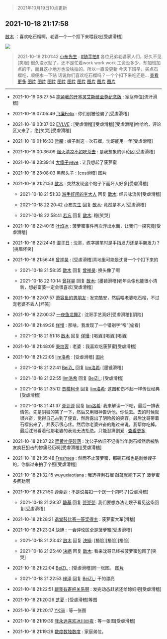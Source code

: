 > 2021年10月19日10点更新
<link rel="stylesheet" href="https://cdn.jsdelivr.net/gh/taotie6/sampleJSON@main/css/photo_show.css">
<meta name="referrer" content="no-referrer" />


 ## 2021-10-18 21:17:58 

 [㪚木](https://www.coolapk.com/feed/30779746?shareKey=YmI1ODZiYWQ4M2ZiNjE2ZDdlMGM~) ：喜欢吃石榴啊，老婆一个一个扣下来喂我吃[受虐滑稽] 

<div class="album">
<img class="img-item" src="http://image.coolapk.com/feed/2021/1018/21/1081091_e3c5a590_3077_8735@1080x1533.jpeg" />
</div>

> 2021-10-18 21:01:42 
> [小布先生](https://www.coolapk.com/feed/30779386?shareKey=ZjM4ZDZmMWEzOTZhNjE2ZDdlMGM~) : <a class="feed-link-tag" href="/t/随手拍?type=0">#随手拍#</a> 各位兄弟老婆家人们，好久不见[笑眼] 很久没水贴了，还不是忙着work work work 工资没多少，却加班加点的干，而且这小地方也没啥拍的，所以一直没更新 今天下班早，买点石榴吃，顺便水一下贴 话说你们喜欢吃石榴吗？一个个扣下来吃还是... <a href="">查看更多</a> 
[图片](http://image.coolapk.com/feed/2021/1018/21/3428325_2080_9503@2264x2264.jpg)
[图片](http://image.coolapk.com/feed/2021/1018/21/3428325_2091_9681@2880x2880.jpg)
[图片](http://image.coolapk.com/feed/2021/1018/21/3428325_2083_2329@2880x2880.jpg)
[图片](http://image.coolapk.com/feed/2021/1018/21/3428325_2090_4976@2880x2880.jpg)
[图片](http://image.coolapk.com/feed/2021/1018/21/3428325_2091_4511@2880x2880.jpg)
[图片](http://image.coolapk.com/feed/2021/1018/21/3428325_2085_1521@2880x2880.jpg)
[图片](http://image.coolapk.com/feed/2021/1018/21/3428325_2092_9661@2880x2880.jpg)
[图片](http://image.coolapk.com/feed/2021/1018/21/3428325_2101_0338@2736x2736.jpg)
[图片](http://image.coolapk.com/feed/2021/1018/21/3428325_2096_164@2880x2880.jpg)

 ------- 

- 2021-10-19 08:27:54 [抱紧我的开塞灵艾斯破至尊纪念版](uid=3869853) : 家庭帝位[流汗滑稽] 

- 2021-10-19 07:05:49 [飞廉Felix](uid=900024) : 你们别被他骗了[受虐滑稽] 

- 2021-10-19 03:37:02 [EVLVE](uid=624501) : [受虐滑稽][受虐滑稽][受虐滑稽]哈哈哈，评论区又来了，绝[笑哭][受虐滑稽] 

- 2021-10-19 01:16:33 [哲腰](uid=3314896) : 嫂子剥这一次石榴，沈哥能用一年[受虐滑稽] 

- 2021-10-19 00:36:09 [烟火清凉不如吃茶去](uid=4279524) : 是我想象的评论区[受虐滑稽] 

- 2021-10-18 23:39:14 [大傻子yeye](uid=1019731) : 让我想起了菠萝蜜 

- 2021-10-18 23:08:03 [黑帮头子](uid=2838832) : [cos滑稽] [图片](http://image.coolapk.com/feed/2021/1018/23/2838832_284f93b6_9682_925@2880x2160.jpeg)

- 2021-10-18 21:21:53 [㪚木](uid=1081091) : 突然发现这个帖子下面坏人好多[受虐滑稽] 

    - 2021-10-18 21:51:33 [游手好闲的李大人](uid=1704844) 回复 [㪚木](uid=1081091): 经典咏流传[受虐滑稽] 

    - 2021-10-18 22:20:42 [小布先生](uid=3428325) 回复 [㪚木](uid=1081091): 竟然是本人[受虐滑稽] 

    - 2021-10-18 22:58:41 [若忘](uid=459610) 回复 [㪚木](uid=1081091): 稳[笑哭] 

- 2021-10-18 22:40:15 [叶焰冰](uid=1065430) : 菠萝蜜事件再次浮出水面，让我们一探究竟[受虐滑稽] 

- 2021-10-18 22:24:49 [混子日](uid=1878276) : 沈哥，练字握笔时是手指发力还是手腕发力？[挑眉坏笑] 

- 2021-10-18 21:56:46 [曾祥昊](uid=6695078) : [受虐滑稽]背地里可能是沈哥一个个扣下来的 

    - 2021-10-18 21:58:35 [㪚木](uid=1081091) 回复 [曾祥昊](uid=6695078): 换头像了啊 

    - 2021-10-18 22:10:14 [曾祥昊](uid=6695078) 回复 [㪚木](uid=1081091): [墨镜滑稽]老年头像也能很小清新，想必富婆一定会很喜欢[受虐滑稽] 

- 2021-10-18 22:07:57 [萧容鱼的男朋友](uid=2377889) : 发完酷安，然后喂老婆吃石榴，不过宠老婆不丢人[坏笑] 

- 2021-10-18 22:00:37 [一夜鱼龙舞Z](uid=2440130) : 沈哥手艺真好[受虐滑稽][阴险] 

- 2021-10-18 21:49:26 [佯慢](uid=888105) : 那啥，我发现了一个错别字“帝”[偷看] 

    - 2021-10-18 21:51:18 [㪚木](uid=1081091) 回复 [佯慢](uid=888105): [喝酒][喝酒][喝酒] 

- 2021-10-18 21:48:09 [秉烛客](uid=4095590) : 老婆：我喜欢吃菠萝蜜[受虐滑稽] 

- 2021-10-18 21:22:05 [lim洛希](uid=816320) : [受虐滑稽] [图片](http://image.coolapk.com/feed/2021/1018/21/816320_47a8b002_3323_6742@1440x3216.jpeg)

    - 2021-10-18 21:22:41 [BeiZi_](uid=2094091) 回复 [lim洛希](uid=816320): [墨镜滑稽] 

    - 2021-10-18 21:22:55 [lim洛希](uid=816320) 回复 [BeiZi_](uid=2094091): [受虐滑稽] 

    - 2021-10-18 21:35:12 [贾樟柯卡](uid=4286768) 回复 [lim洛希](uid=816320): 这图和伤不起一样传世经典[受虐滑稽] 

    - 2021-10-18 21:41:37 [戼戼戼](uid=4044548) 回复 [lim洛希](uid=816320): 我来解读一下吧，最后一排表情包。先是阴狠的笑了一下，然后又用眼神告诉他，你快去。去的时候就很兴奋，觉得自己占到了便宜，然后露出了阴险般的笑容。最后沈哥带着石榴出来了，并表示很心疼。然后你老婆兴奋的跑过来说，我帮你吃掉。最后沈哥看着他那老婆的表现无法拒绝。只能忍痛割爱.. <a href="/feed/replyList?id=237739792">查看更多</a> 

- 2021-10-18 21:37:22 [而黄叶便碎落](uid=2845514) : 沈公子依旧不记得当年剥石榴然后被酷友疯狂狙击的惨痛经历啊[受虐滑稽][受虐滑稽] 

- 2021-10-18 21:35:48 [Freshsea](uid=1997345) : 然而不止菠萝蜜，那碗石榴也是剥给嫂子的，你借过来拍了个照[受虐滑稽] 

- 2021-10-18 21:32:15 [wuyuxiaotiana](uid=686790) : 我选择剥石榴 敲敲就能下来了 菠萝蜜多费劲啊 

- 2021-10-18 21:21:50 [戼戼戼](uid=4044548) : 不是说每扣一个送一个包吗？[受虐滑稽] 

    - 2021-10-18 21:29:37 [静基](uid=1353091) 回复 [戼戼戼](uid=4044548): 我们要想办法让嫂子看见这条回复[受虐滑稽] 

- 2021-10-18 21:28:21 [退堂鼓比赛一等奖得主](uid=2689677) : 菠萝蜜大军[滑稽] 

- 2021-10-18 21:23:24 [決絕](uid=2288436) : 一会评论区全是菠萝蜜[受虐滑稽] 

    - 2021-10-18 21:23:42 [㪚木](uid=1081091) 回复 [決絕](uid=2288436): [捂脸][捂脸][捂脸] 

    - 2021-10-18 21:25:40 [決絕](uid=2288436) 回复 [㪚木](uid=1081091): 看来沈哥已经被菠萝蜜包围了[笑哭] 

- 2021-10-18 21:22:04 [BeiZi_](uid=2094091) : [受虐滑稽]同一张图。 [图片](http://image.coolapk.com/feed/2021/1018/21/2094091_47a8b002_3322_851@1440x3216.jpeg)

    - 2021-10-18 21:22:53 [梓泽](uid=778642) 回复 [BeiZi_](uid=2094091): 干的漂亮 

- 2021-10-18 21:22:51 [跟我有寄吧关系啊](uid=3974915) : 发完动态赶紧还给媳妇吧[受虐滑稽] 

- 2021-10-18 21:20:26 [芝夏](uid=3226904) : [受虐滑稽]等图 

- 2021-10-18 21:20:17 [YKSii](uid=2291498) : 等一张图 

- 2021-10-18 21:19:39 [我永远喜欢冰川纱夜](uid=2717371) : 等一张图[受虐滑稽] 

- 2021-10-18 21:19:29 [数度数独数度](uid=1649918) : 家庭弟位。 

